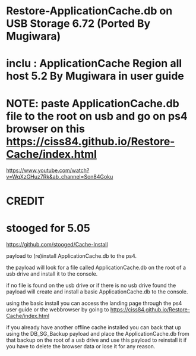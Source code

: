 # Restore-ApplicationCache.db on USB Storage 6.72 (Ported By Mugiwara)

# inclu : ApplicationCache  Region all host 5.2 By Mugiwara in user guide 

# NOTE: paste ApplicationCache.db file to the root on usb and go on ps4 browser on this https://ciss84.github.io/Restore-Cache/index.html
https://www.youtube.com/watch?v=WqXzGHuz7Rk&ab_channel=Son84Goku
# CREDIT 
# stooged for 5.05 
https://github.com/stooged/Cache-Install

payload to (re)install ApplicationCache.db to the ps4.

the payload will look for a file called ApplicationCache.db on the root of a usb drive and install it to the console.

if no file is found on the usb drive or if there is no usb drive found the payload will create and install a basic ApplicationCache.db to the console.

using the basic install you can access the landing page through the ps4 user guide or the webbrowser by going to https://ciss84.github.io/Restore-Cache/index.html

if you already have another offline cache installed you can back that up using the DB_SG_Backup payload and place the ApplicationCache.db from that backup on the root of a usb drive and use this payload to reinstall it if you have to delete the browser data or lose it for any reason.
